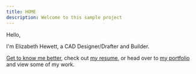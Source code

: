 ```yaml
---
title: HOME
description: Welcome to this sample project
---
```


Hello,

I'm Elizabeth Hewett, a CAD Designer/Drafter and Builder.

[Get to know me better](/about "Get to know me better"), check out [my resume](post), or head over
to [my portfolio](/portfolio "my portfolio") and view some of my work.